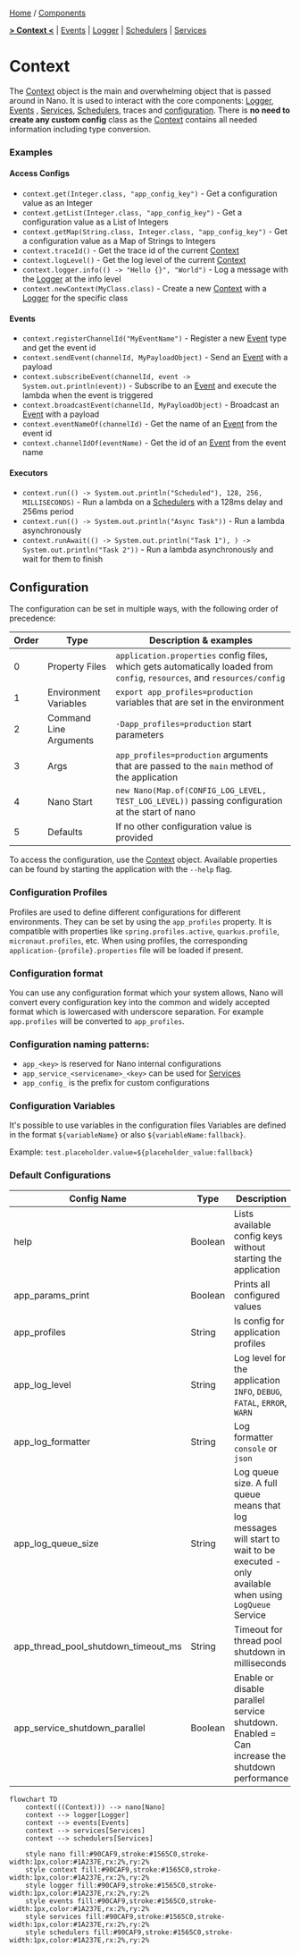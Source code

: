 [Home](../../README.md) / [Components](../../README.md#-components) 

[**> Context <**](README.md)
| [Events](../events/README.md)
| [Logger](../logger/README.md)
| [Schedulers](../schedulers/README.md)
| [Services](../services/README.md) 

# Context

The [Context](../context/README.md) object is the main and overwhelming object that is passed around in Nano.
It is used to interact with the core
components: [Logger](../logger/README.md), [Events](../events/README.md) , [Services](../services/README.md), [Schedulers](../schedulers/README.md),
traces and
[configuration](#configuration).
There is **no need to create any custom config** class as the [Context](../context/README.md) contains all needed
information including type conversion.

### Examples

#### Access Configs

* `context.get(Integer.class, "app_config_key")` - Get a configuration value as an Integer
* `context.getList(Integer.class, "app_config_key")` - Get a configuration value as a List of Integers
* `context.getMap(String.class, Integer.class, "app_config_key")` - Get a configuration value as a Map of Strings to
  Integers
* `context.traceId()` - Get the trace id of the current [Context](../context/README.md)
* `context.logLevel()` - Get the log level of the current [Context](../context/README.md)
* `context.logger.info(() -> "Hello {}", "World")` - Log a message with the [Logger](../logger/README.md) at the info level
* `context.newContext(MyClass.class)` - Create a new [Context](../context/README.md) with a [Logger](../logger/README.md) for the specific class

#### Events

* `context.registerChannelId("MyEventName")` - Register a new [Event](../events/README.md)  type and get the event id
* `context.sendEvent(channelId, MyPayloadObject)` - Send an [Event](../events/README.md)  with a payload
* `context.subscribeEvent(channelId, event -> System.out.println(event))` - Subscribe to an [Event](../events/README.md)  and execute the lambda
  when the event is triggered
* `context.broadcastEvent(channelId, MyPayloadObject)` - Broadcast an [Event](../events/README.md) with a payload
* `context.eventNameOf(channelId)` - Get the name of an [Event](../events/README.md) from the event id
* `context.channelIdOf(eventName)` - Get the id of an [Event](../events/README.md) from the event name

#### Executors

* `context.run(() -> System.out.println("Scheduled"), 128, 256, MILLISECONDS)` - Run a lambda on a [Schedulers](../schedulers/README.md) with a 128ms delay and 256ms period
* `context.run(() -> System.out.println("Async Task"))` - Run a lambda asynchronously
* `context.runAwait(() -> System.out.println("Task 1"), ) -> System.out.println("Task 2"))` - Run a lambda
  asynchronously and wait for them to finish

## Configuration

The configuration can be set in multiple ways, with the following order of precedence:

| Order | Type                   | Description & examples                                                                                                    |
|-------|------------------------|---------------------------------------------------------------------------------------------------------------------------|
| 0     | Property Files         | `application.properties` config files, which gets automatically loaded from `config`, `resources`, and `resources/config` |
| 1     | Environment Variables  | `export app_profiles=production` variables that are set in the environment                                                |
| 2     | Command Line Arguments | `-Dapp_profiles=production` start parameters                                                                              |
| 3     | Args                   | `app_profiles=production` arguments that are passed to the `main` method of the application                               |
| 4     | Nano Start             | `new Nano(Map.of(CONFIG_LOG_LEVEL, TEST_LOG_LEVEL))` passing configuration at the start of nano                           |
| 5     | Defaults               | If no other configuration value is provided                                                                               |

To access the configuration, use the [Context](../context/README.md) object.
Available properties can be found by starting the application with the `--help` flag.

### Configuration Profiles

Profiles are used to define different configurations for different environments.
They can be set by using the `app_profiles` property. It is compatible with properties
like `spring.profiles.active`, `quarkus.profile`, `micronaut.profiles`, etc.
When using profiles, the corresponding `application-{profile}.properties` file will be loaded if present.

### Configuration format

You can use any configuration format which your system allows, Nano will convert every configuration key into the common
and widely accepted format which is lowercased with underscore separation. For example `app.profiles` will be converted
to `app_profiles`.

### Configuration naming patterns:

* `app_<key>` is reserved for Nano internal configurations
* `app_service_<servicename>_<key>` can be used for [Services](../services/README.md)
* `app_config_` is the prefix for custom configurations

### Configuration Variables

It's possible to use variables in the configuration files
Variables are defined in the format `${variableName}` or also `${variableName:fallback}`.

Example: `test.placeholder.value=${placeholder_value:fallback}`

### Default Configurations

| Config Name                         | Type    | Description                                                                                                                           |
|-------------------------------------|---------|---------------------------------------------------------------------------------------------------------------------------------------|
| help                                | Boolean | Lists available config keys without starting the application                                                                          |
| app_params_print                    | Boolean | Prints all configured values                                                                                                          |
| app_profiles                        | String  | Is config for application profiles                                                                                                    | 
| app_log_level                       | String  | Log level for the application `INFO`, `DEBUG`, `FATAL`, `ERROR`, `WARN`                                                               |
| app_log_formatter                   | String  | Log formatter `console` or `json`                                                                                                     |
| app_log_queue_size                  | String  | Log queue size. A full queue means that log messages will start to wait to be executed - only available when using `LogQueue` Service |
| app_thread_pool_shutdown_timeout_ms | String  | Timeout for thread pool shutdown in milliseconds                                                                                      |
| app_service_shutdown_parallel       | Boolean | Enable or disable parallel service shutdown. Enabled = Can increase the shutdown performance                                          |


```mermaid
flowchart TD
    context(((Context))) --> nano[Nano]
    context --> logger[Logger]
    context --> events[Events]
    context --> services[Services]
    context --> schedulers[Services]
    
    style nano fill:#90CAF9,stroke:#1565C0,stroke-width:1px,color:#1A237E,rx:2%,ry:2%
    style context fill:#90CAF9,stroke:#1565C0,stroke-width:1px,color:#1A237E,rx:2%,ry:2%
    style logger fill:#90CAF9,stroke:#1565C0,stroke-width:1px,color:#1A237E,rx:2%,ry:2%
    style events fill:#90CAF9,stroke:#1565C0,stroke-width:1px,color:#1A237E,rx:2%,ry:2%
    style services fill:#90CAF9,stroke:#1565C0,stroke-width:1px,color:#1A237E,rx:2%,ry:2%
    style schedulers fill:#90CAF9,stroke:#1565C0,stroke-width:1px,color:#1A237E,rx:2%,ry:2%
```
